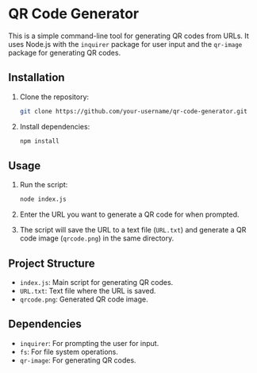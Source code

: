 # QR Code Generator

This is a simple command-line tool for generating QR codes from URLs. It uses Node.js with the `inquirer` package for user input and the `qr-image` package for generating QR codes.

## Installation

1. Clone the repository:

   ```bash
   git clone https://github.com/your-username/qr-code-generator.git
   ```

2. Install dependencies:

   ```bash
   npm install
   ```

## Usage

1. Run the script:

   ```bash
   node index.js
   ```

2. Enter the URL you want to generate a QR code for when prompted.

3. The script will save the URL to a text file (`URL.txt`) and generate a QR code image (`qrcode.png`) in the same directory.

## Project Structure

- `index.js`: Main script for generating QR codes.
- `URL.txt`: Text file where the URL is saved.
- `qrcode.png`: Generated QR code image.

## Dependencies

- `inquirer`: For prompting the user for input.
- `fs`: For file system operations.
- `qr-image`: For generating QR codes.